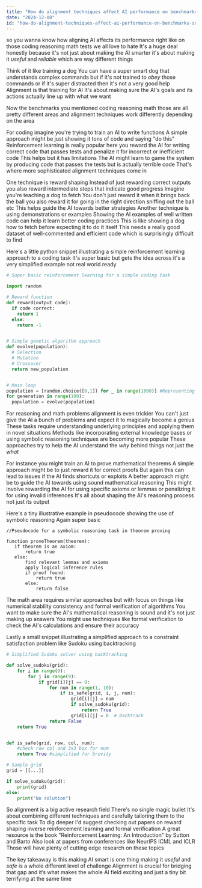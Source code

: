 ```yaml
---
title: "How do alignment techniques affect AI performance on benchmarks such as coding, reasoning, and math tasks?"
date: "2024-12-08"
id: "how-do-alignment-techniques-affect-ai-performance-on-benchmarks-such-as-coding-reasoning-and-math-tasks"
---
```


 so you wanna know how aligning AI affects its performance right  like on those coding reasoning math tests we all love to hate  It's a huge deal honestly  because  it's not just about making the AI smarter it's about making it *useful* and *reliable* which are way different things

Think of it like training a dog  You can have a super smart dog that understands complex commands but if it's not trained to *obey* those commands or if it's super distracted then it's not a very good help  Alignment is that training for AI  It's about making sure the AI's goals and its actions actually line up with what we want

Now the benchmarks you mentioned coding reasoning math  those are all pretty different areas  and alignment techniques work differently depending on the area

For coding imagine you're trying to train an AI to write functions  A simple approach might be just showing it tons of code and saying "do this"  Reinforcement learning is really popular here  you reward the AI for writing correct code that passes tests and penalize it for incorrect or inefficient code  This helps but it has limitations  The AI might learn to game the system by producing code that passes the tests but is actually terrible code  That's where more sophisticated alignment techniques come in

One technique is reward shaping  Instead of just rewarding correct outputs you also reward intermediate steps that indicate good progress  Imagine you're teaching a dog to fetch  You don't just reward it when it brings back the ball you also reward it for going in the right direction sniffing out the ball etc  This helps guide the AI towards better strategies  Another technique is using demonstrations or examples  Showing the AI examples of well written code can help it learn better coding practices  This is like showing a dog how to fetch before expecting it to do it itself  This needs a really good dataset of well-commented and efficient code which is surprisingly difficult to find


Here's a little python snippet illustrating a simple reinforcement learning approach to a coding task  It's super basic but gets the idea across  it's a very simplified example not real world ready

```python
# Super basic reinforcement learning for a simple coding task

import random

# Reward function
def reward(output code):
  if code correct:
    return 1
  else:
    return -1


# Simple genetic algorithm approach
def evolve(population):
  # Selection
  # Mutation
  # Crossover
  return new_population


# Main loop
population = [random.choice([0,1]) for _ in range(1000)] #Representing code as binary for simplicity
for generation in range(100):
  population = evolve(population)
```

For reasoning and math problems alignment is even trickier  You can't just give the AI a bunch of problems and expect it to magically become a genius  These tasks require understanding underlying principles and applying them in novel situations  Methods like incorporating external knowledge bases or using symbolic reasoning techniques are becoming more popular  These approaches try to help the AI understand the *why* behind things not just the *what*

For instance you might train an AI to prove mathematical theorems  A simple approach might be to just reward it for correct proofs  But again this can lead to issues if the AI finds shortcuts or exploits  A better approach might be to guide the AI towards using sound mathematical reasoning  This might involve rewarding the AI for using specific axioms or lemmas  or penalizing it for using invalid inferences  It's all about shaping the AI's reasoning process not just its output


Here's a tiny illustrative example in pseudocode showing the use of symbolic reasoning  Again super basic


```
//Pseudocode for a symbolic reasoning task in theorem proving

function proveTheorem(theorem):
   if theorem is an axiom:
       return true
   else:
       find relevant lemmas and axioms
       apply logical inference rules
       if proof found:
           return true
       else:
           return false
```

The math area requires similar approaches  but with focus on things like numerical stability consistency and formal verification of algorithms  You want to make sure the AI's mathematical reasoning is sound and it's not just making up answers  You might use techniques like formal verification to check the AI's calculations and ensure their accuracy


Lastly  a small snippet illustrating a simplified approach to a constraint satisfaction problem like Sudoku using backtracking

```python
# Simplified Sudoku solver using backtracking

def solve_sudoku(grid):
    for i in range(9):
        for j in range(9):
            if grid[i][j] == 0:
                for num in range(1, 10):
                    if is_safe(grid, i, j, num):
                        grid[i][j] = num
                        if solve_sudoku(grid):
                            return True
                        grid[i][j] = 0  # Backtrack
                return False
    return True


def is_safe(grid, row, col, num):
    #check row col and 3x3 box for num
    return True #simplified for brevity

# Sample grid 
grid = [[...]]

if solve_sudoku(grid):
    print(grid)
else:
    print("No solution")

```

So alignment is a big active research field   There's no single magic bullet  It's about combining different techniques and carefully tailoring them to the specific task  To dig deeper I'd suggest checking out papers on reward shaping  inverse reinforcement learning  and formal verification   A great resource is the book "Reinforcement Learning: An Introduction" by Sutton and Barto  Also look at papers from conferences like NeurIPS  ICML and ICLR   Those will have plenty of  cutting edge research on these topics


The key takeaway is this making AI smart is one thing  making it *useful* and *safe* is a whole different level of challenge  Alignment is crucial for bridging that gap  and it’s what makes the whole AI field exciting and just a tiny bit terrifying at the same time
